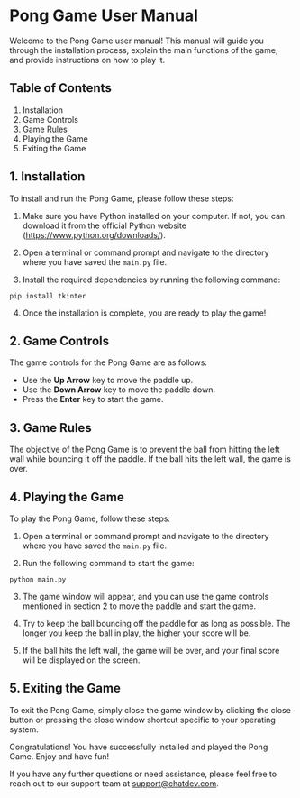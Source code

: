 # Pong Game User Manual

Welcome to the Pong Game user manual! This manual will guide you through the installation process, explain the main functions of the game, and provide instructions on how to play it.

## Table of Contents
1. Installation
2. Game Controls
3. Game Rules
4. Playing the Game
5. Exiting the Game

## 1. Installation
To install and run the Pong Game, please follow these steps:

1. Make sure you have Python installed on your computer. If not, you can download it from the official Python website (https://www.python.org/downloads/).

2. Open a terminal or command prompt and navigate to the directory where you have saved the `main.py` file.

3. Install the required dependencies by running the following command:
```
pip install tkinter
```

4. Once the installation is complete, you are ready to play the game!

## 2. Game Controls
The game controls for the Pong Game are as follows:

- Use the **Up Arrow** key to move the paddle up.
- Use the **Down Arrow** key to move the paddle down.
- Press the **Enter** key to start the game.

## 3. Game Rules
The objective of the Pong Game is to prevent the ball from hitting the left wall while bouncing it off the paddle. If the ball hits the left wall, the game is over.

## 4. Playing the Game
To play the Pong Game, follow these steps:

1. Open a terminal or command prompt and navigate to the directory where you have saved the `main.py` file.

2. Run the following command to start the game:
```
python main.py
```

3. The game window will appear, and you can use the game controls mentioned in section 2 to move the paddle and start the game.

4. Try to keep the ball bouncing off the paddle for as long as possible. The longer you keep the ball in play, the higher your score will be.

5. If the ball hits the left wall, the game will be over, and your final score will be displayed on the screen.

## 5. Exiting the Game
To exit the Pong Game, simply close the game window by clicking the close button or pressing the close window shortcut specific to your operating system.

Congratulations! You have successfully installed and played the Pong Game. Enjoy and have fun!

If you have any further questions or need assistance, please feel free to reach out to our support team at support@chatdev.com.